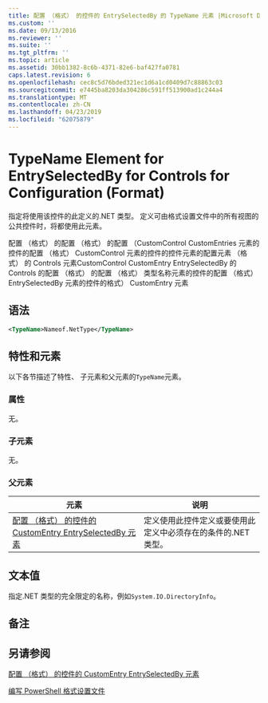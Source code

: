 ```yaml
---
title: 配置 （格式） 的控件的 EntrySelectedBy 的 TypeName 元素 |Microsoft Docs
ms.custom: ''
ms.date: 09/13/2016
ms.reviewer: ''
ms.suite: ''
ms.tgt_pltfrm: ''
ms.topic: article
ms.assetid: 30bb1382-8c6b-4371-82e6-baf427fa0781
caps.latest.revision: 6
ms.openlocfilehash: cec8c5d76bded321ec1d6a1cd0409d7c88863c03
ms.sourcegitcommit: e7445ba8203da304286c591ff513900ad1c244a4
ms.translationtype: MT
ms.contentlocale: zh-CN
ms.lasthandoff: 04/23/2019
ms.locfileid: "62075879"
---
```

# <a name="typename-element-for-entryselectedby-for-controls-for-configuration-format"></a>TypeName Element for EntrySelectedBy for Controls for Configuration (Format)

指定将使用该控件的此定义的.NET 类型。 定义可由格式设置文件中的所有视图的公共控件时，将都使用此元素。

配置 （格式） 的配置 （格式） 的配置 （CustomControl CustomEntries 元素的控件的配置 （格式） CustomControl 元素的控件的控件元素的配置元素 （格式） 的 Controls 元素CustomControl CustomEntry EntrySelectedBy 的 Controls 的配置 （格式） 的配置 （格式） 类型名称元素的控件的配置 （格式） EntrySelectedBy 元素的控件的格式） CustomEntry 元素

## <a name="syntax"></a>语法

```xml
<TypeName>Nameof.NetType</TypeName>

```

## <a name="attributes-and-elements"></a>特性和元素

以下各节描述了特性、 子元素和父元素的`TypeName`元素。

### <a name="attributes"></a>属性

无。

### <a name="child-elements"></a>子元素

无。

### <a name="parent-elements"></a>父元素

|元素|说明|
|-------------|-----------------|
|[配置 （格式） 的控件的 CustomEntry EntrySelectedBy 元素](./entryselectedby-element-for-customentry-for-controls-for-configuration-format.md)|定义使用此控件定义或要使用此定义中必须存在的条件的.NET 类型。|

## <a name="text-value"></a>文本值

指定.NET 类型的完全限定的名称，例如`System.IO.DirectoryInfo`。

## <a name="remarks"></a>备注

## <a name="see-also"></a>另请参阅

[配置 （格式） 的控件的 CustomEntry EntrySelectedBy 元素](./entryselectedby-element-for-customentry-for-controls-for-configuration-format.md)

[编写 PowerShell 格式设置文件](./writing-a-powershell-formatting-file.md)
